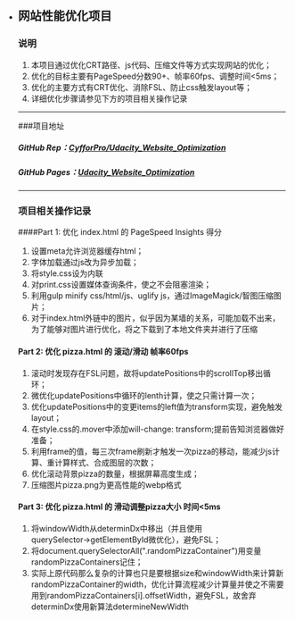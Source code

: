 * ## 网站性能优化项目

  ### 说明

  1. 本项目通过优化CRT路径、js代码、压缩文件等方式实现网站的优化；
  2. 优化的目标主要有PageSpeed分数90+、帧率60fps、调整时间<5ms；
  3. 优化的主要方式有CRT优化、消除FSL、防止css触发layout等；
  4. 详细优化步骤请参见下方的项目相关操作记录

  ------

  ###项目地址

  ##### GitHub Rep：[CyfforPro/Udacity_Website_Optimization](https://github.com/CyfforPro/Udacity_Website_Optimization)

  ##### GitHub Pages：[Udacity_Website_Optimization](https://cyfforpro.github.io/Udacity_Website_Optimization/)

  ------

  ### 项目相关操作记录

  ####Part 1: 优化 index.html 的 PageSpeed Insights 得分

  1. 设置meta允许浏览器缓存html；
  2. 字体加载通过js改为异步加载；
  3. 将style.css设为内联
  4. 对print.css设置媒体查询条件，使之不会阻塞渲染；
  5. 利用gulp minify css/html/js、uglify js，通过ImageMagick/智图压缩图片；
  6. 对于index.html外链中的图片，似乎因为某墙的关系，可能加载不出来，为了能够对图片进行优化，将之下载到了本地文件夹并进行了压缩

  #### Part 2: 优化 pizza.html 的 滚动/滑动 帧率60fps

  1. 滚动时发现存在FSL问题，故将updatePositions中的scrollTop移出循环；
  2. 微优化updatePositions中循环的lenth计算，使之只需计算一次；
  3. 优化updatePositions中的变更items的left值为transform实现，避免触发layout；
  4. 在style.css的.mover中添加will-change: transform;提前告知浏览器做好准备；
  5. 利用frame的值，每三次frame刷新才触发一次pizza的移动，能减少js计算、重计算样式、合成图层的次数；
  6. 优化滚动背景pizza的数量，根据屏幕高度生成；
  7. 压缩图片pizza.png为更高性能的webp格式

  #### Part 3: 优化 pizza.html 的 滑动调整pizza大小 时间<5ms

  1. 将windowWidth从determinDx中移出（并且使用querySelector→getElementById微优化），避免FSL；
  2. 将document.querySelectorAll(".randomPizzaContainer")用变量randomPizzaContainers记住；
  3. 实际上原代码那么复杂的计算也只是要根据size和windowWidth来计算新randomPizzaContainer的width，优化计算流程减少计算量并使之不需要用到randomPizzaContainers[i].offsetWidth，避免FSL，故舍弃determinDx使用新算法determineNewWidth

